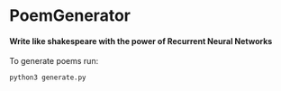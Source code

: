# PoemGenerator

#### Write like shakespeare with the power of Recurrent Neural Networks

To generate poems run: 
```
python3 generate.py
```

